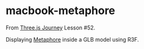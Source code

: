 # macbook-metaphore

From [Three.js Journey](https://threejs-journey.com/) Lesson #52.

Displaying [Metaphore](https://metaphore.vercel.app/) inside a GLB model using R3F.
